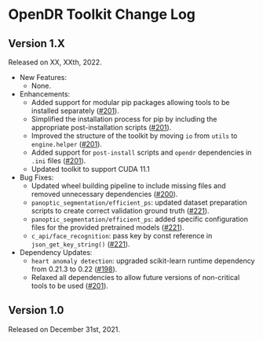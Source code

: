 # OpenDR Toolkit Change Log

## Version 1.X
Released on XX, XXth, 2022.

  - New Features:
    - None.
  - Enhancements:
    - Added support for modular pip packages allowing tools to be installed separately ([#201](https://github.com/opendr-eu/opendr/pull/201)).
    - Simplified the installation process for pip by including the appropriate post-installation scripts ([#201](https://github.com/opendr-eu/opendr/pull/201)).
    - Improved the structure of the toolkit by moving `io` from `utils` to `engine.helper` ([#201](https://github.com/opendr-eu/opendr/pull/201)).
    - Added support for `post-install` scripts and `opendr` dependencies in `.ini` files  ([#201](https://github.com/opendr-eu/opendr/pull/201)).
    - Updated toolkit to support CUDA 11.1
  - Bug Fixes:
    - Updated wheel building pipeline to include missing files and removed unnecessary dependencies ([#200](https://github.com/opendr-eu/opendr/pull/200)).
    - `panoptic_segmentation/efficient_ps`: updated dataset preparation scripts to create correct validation ground truth ([#221](https://github.com/opendr-eu/opendr/pull/221)).
    - `panoptic_segmentation/efficient_ps`: added specific configuration files for the provided pretrained models ([#221](https://github.com/opendr-eu/opendr/pull/221)).
    - `c_api/face_recognition`: pass key by const reference in `json_get_key_string()` ([#221](https://github.com/opendr-eu/opendr/pull/221)).
  - Dependency Updates:
    - `heart anomaly detection`: upgraded scikit-learn runtime dependency from 0.21.3 to 0.22 ([#198](https://github.com/opendr-eu/opendr/pull/198)).
    - Relaxed all dependencies to allow future versions of non-critical tools to be used ([#201](https://github.com/opendr-eu/opendr/pull/201)).


## Version 1.0
Released on December 31st, 2021.
